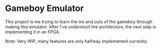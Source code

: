 # Gameboy Emulator

This project is me trying to learn the ins and outs of the gameboy through
making this emulator.
After I've understoof the architecture, the next step is implementing it in
an FPGA.



Note: Very WIP, many features are only halfway implemented currently.

